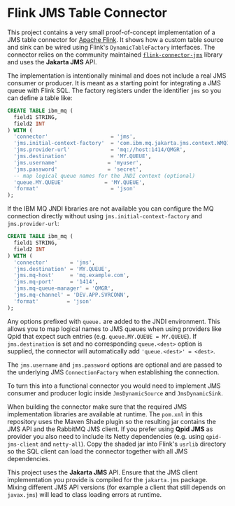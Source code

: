 # Flink JMS Table Connector

This project contains a very small proof-of-concept implementation of a JMS table connector for [Apache Flink](https://flink.apache.org/). It shows how a custom table source and sink can be wired using Flink's `DynamicTableFactory` interfaces. The connector relies on the community maintained [`flink-connector-jms`](https://github.com/miwurster/flink-connector-jms) library and uses the **Jakarta JMS** API.

The implementation is intentionally minimal and does not include a real JMS consumer or producer. It is meant as a starting point for integrating a JMS queue with Flink SQL. The factory registers under the identifier `jms` so you can define a table like:

```sql
CREATE TABLE ibm_mq (
  field1 STRING,
  field2 INT
) WITH (
  'connector'                    = 'jms',
  'jms.initial-context-factory'  = 'com.ibm.mq.jakarta.jms.context.WMQInitialContextFactory',
  'jms.provider-url'             = 'mq://host:1414/QMGR',
  'jms.destination'              = 'MY.QUEUE',
  'jms.username'                = 'myuser',
  'jms.password'                = 'secret',
  -- map logical queue names for the JNDI context (optional)
  'queue.MY.QUEUE'             = 'MY.QUEUE',
  'format'                       = 'json'
);
```

If the IBM MQ JNDI libraries are not available you can configure the MQ
connection directly without using `jms.initial-context-factory` and
`jms.provider-url`:

```sql
CREATE TABLE ibm_mq (
  field1 STRING,
  field2 INT
) WITH (
  'connector'       = 'jms',
  'jms.destination' = 'MY.QUEUE',
  'jms.mq-host'     = 'mq.example.com',
  'jms.mq-port'     = '1414',
  'jms.mq-queue-manager' = 'QMGR',
  'jms.mq-channel' = 'DEV.APP.SVRCONN',
  'format'         = 'json'
);
```

Any options prefixed with `queue.` are added to the JNDI environment. This allows
you to map logical names to JMS queues when using providers like Qpid that
expect such entries (e.g. `queue.MY.QUEUE = MY.QUEUE`). If `jms.destination`
is set and no corresponding `queue.<dest>` option is supplied, the connector will
automatically add `'queue.<dest>' = <dest>`.

The `jms.username` and `jms.password` options are optional and are passed to the
underlying JMS `ConnectionFactory` when establishing the connection.

To turn this into a functional connector you would need to implement JMS consumer and producer logic inside `JmsDynamicSource` and `JmsDynamicSink`.

When building the connector make sure that the required JMS implementation
libraries are available at runtime.  The `pom.xml` in this repository
uses the Maven Shade plugin so the resulting jar contains the JMS API and
the RabbitMQ JMS client.  If you prefer using **Qpid JMS** as provider
you also need to include its Netty dependencies (e.g. using `qpid-jms-client`
and `netty-all`).  Copy the shaded jar into Flink's `usrlib`
directory so the SQL client can load the connector together with all JMS
dependencies.

This project uses the **Jakarta JMS** API. Ensure that the JMS client
implementation you provide is compiled for the `jakarta.jms` package.
Mixing different JMS API versions (for example a client that still depends
on `javax.jms`) will lead to class loading errors at runtime.

